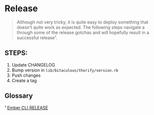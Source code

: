 Release
=======

> Although not very tricky, it is quite easy to deploy something that doesn't quite work as expected. The following steps
> navigate a through some of the release gotchas and will hopefully result in a successful release¹.

STEPS:
------

1. Update CHANGELOG
2. Bump version in `lib/bitaculous/thorify/version.rb`
3. Push changes
4. Create a tag

Glossary
--------

¹ [Ember CLI RELEASE]

[Ember CLI RELEASE]: https://raw.githubusercontent.com/ember-cli/ember-cli/master/RELEASE.md "Ember CLI RELEASE"